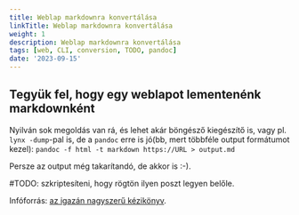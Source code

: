 ```yaml
---
title: Weblap markdownra konvertálása
linkTitle: Weblap markdownra konvertálása
weight: 1
description: Weblap markdownra konvertálása
tags: [web, CLI, conversion, TODO, pandoc]
date: '2023-09-15'
---
```


## Tegyük fel, hogy egy weblapot lementenénk markdownként

Nyilván sok megoldás van rá, és lehet akár böngésző kiegészítő is, vagy pl. `lynx -dump`-pal is, de a `pandoc` erre is jó(bb, mert többféle output formátumot kezel): `pandoc -f html -t markdown https://URL > output.md`

Persze az output még takarítandó, de akkor is :-).

#TODO: szkriptesíteni, hogy rögtön ilyen poszt legyen belőle.

Infóforrás: [az igazán nagyszerű kézikönyv](https://pandoc.org/MANUAL.html).
